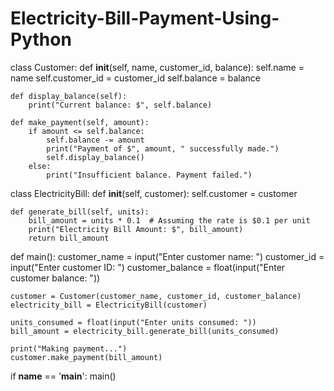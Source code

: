 # Electricity-Bill-Payment-Using-Python

class Customer:
    def __init__(self, name, customer_id, balance):
        self.name = name
        self.customer_id = customer_id
        self.balance = balance

    def display_balance(self):
        print("Current balance: $", self.balance)

    def make_payment(self, amount):
        if amount <= self.balance:
            self.balance -= amount
            print("Payment of $", amount, " successfully made.")
            self.display_balance()
        else:
            print("Insufficient balance. Payment failed.")


class ElectricityBill:
    def __init__(self, customer):
        self.customer = customer

    def generate_bill(self, units):
        bill_amount = units * 0.1  # Assuming the rate is $0.1 per unit
        print("Electricity Bill Amount: $", bill_amount)
        return bill_amount


def main():
    customer_name = input("Enter customer name: ")
    customer_id = input("Enter customer ID: ")
    customer_balance = float(input("Enter customer balance: "))

    customer = Customer(customer_name, customer_id, customer_balance)
    electricity_bill = ElectricityBill(customer)

    units_consumed = float(input("Enter units consumed: "))
    bill_amount = electricity_bill.generate_bill(units_consumed)

    print("Making payment...")
    customer.make_payment(bill_amount)


if __name__ == '__main__':
    main()
